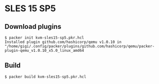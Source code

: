 # SLES 15 SP5
## Download plugins
```shell
$ packer init kvm-sles15-sp5.pkr.hcl
Installed plugin github.com/hashicorp/qemu v1.0.10 in "/home/gigi/.config/packer/plugins/github.com/hashicorp/qemu/packer-plugin-qemu_v1.0.10_x5.0_linux_amd64
```

## Build
```shell
$ packer build kvm-sles15-sp5.pkr.hcl
```